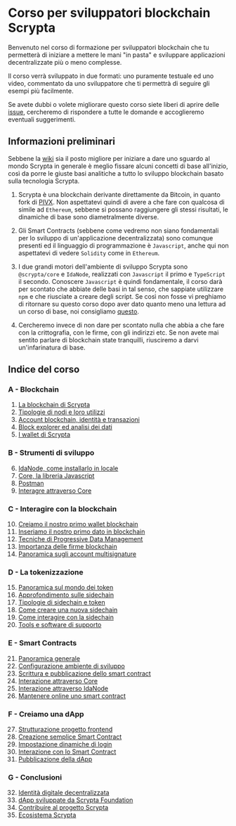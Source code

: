 # Corso per sviluppatori blockchain Scrypta

Benvenuto nel corso di formazione per sviluppatori blockchain che tu permetterà di iniziare a mettere le mani "in pasta" e sviluppare applicazioni decentralizzate più o meno complesse.

Il corso verrà sviluppato in due formati: uno puramente testuale ed uno video, commentato da uno sviluppatore che ti permettrà di seguire gli esempi più facilmente.

Se avete dubbi o volete migliorare questo corso siete liberi di aprire delle [issue](https://github.com/scryptachain/scrypta-development-course/issues), cercheremo di rispondere a tutte le domande e accoglieremo eventuali suggerimenti.

## Informazioni preliminari

Sebbene la [wiki](https://scrypta.wiki) sia il posto migliore per iniziare a dare uno sguardo al mondo Scrypta in generale è meglio fissare alcuni concetti di base all'inizio, così da porre le giuste basi analitiche a tutto lo sviluppo blockchain basato sulla tecnologia Scrypta.

1. Scrypta è una blockchain derivante direttamente da Bitcoin, in quanto fork di [PIVX](https://pivx.org/). Non aspettatevi quindi di avere a che fare con qualcosa di simile ad `Ethereum`, sebbene si possano raggiungere gli stessi risultati, le dinamiche di base sono diametralmente diverse.

2. Gli Smart Contracts (sebbene come vedremo non siano fondamentali per lo sviluppo di un'applicazione decentralizzata) sono comunque presenti ed il linguaggio di programmazione è `Javascript`, anche qui non aspettatevi di vedere `Solidity` come in `Ethereum`.

3. I due grandi motori dell'ambiente di sviluppo Scrypta sono `@scrypta/core` e `IdaNode`, realizzati con `Javascript` il primo e `TypeScript` il secondo. Conoscere `Javascript` è quindi fondamentale, il corso darà per scontato che abbiate delle basi in tal senso, che sappiate utilizzare `npm` e che riusciate a creare degli script. Se così non fosse vi preghiamo di ritornare su questo corso dopo aver dato quanto meno una lettura ad un corso di base, noi consigliamo [questo](https://www.html.it/guide/guida-javascript-di-base/).

4. Cercheremo invece di non dare per scontato nulla che abbia a che fare con la crittografia, con le firme, con gli indirizzi etc. Se non avete mai sentito parlare di blockchain state tranquilli, riusciremo a darvi un'infarinatura di base.

## Indice del corso

### A - Blockchain

01. [La blockchain di Scrypta](./A_blockchain/01_come_è_fatta_la_blockchain_di_scrypta.md)
02. [Tipologie di nodi e loro utilizzi](./A_blockchain/02_tipologie_di_nodi_e_loro_utilizzi.md)
03. [Account blockchain, identità e transazioni](./A_blockchain/03_account_blockchain_identità_e_transazioni.md)
04. [Block explorer ed analisi dei dati](./A_blockchain/04_block_explorer_ed_analisi_dei_dati.md)
05. [I wallet di Scrypta](./A_blockchain/05_i_wallet_di_scrypta.md)

### B - Strumenti di sviluppo

06. [IdaNode, come installarlo in locale](./B_strumenti_di_sviluppo/06_idanode_come_installarlo_in_locale.md)
07. [Core, la libreria Javascript](./B_strumenti_di_sviluppo/07_core_la_libreria_javascript.md)
08. [Postman](./B_strumenti_di_sviluppo/08_postman.md)
09. [Interagre attraverso Core](./B_strumenti_di_sviluppo/09_interagire_attraverso_core.md)

### C - Interagire con la blockchain

10. [Creiamo il nostro primo wallet blockchain](./C_interagire_con_la_blockchain/10_creiamo_il_nostro_primo_wallet_blockchain.md)
11. [Inseriamo il nostro primo dato in blockchain](./C_interagire_con_la_blockchain/11_inseriamo_il_nostro_primo_dato_in_blockchain.md)
12. [Tecniche di Progressive Data Management](./C_interagire_con_la_blockchain/12_tecniche_di_progressive_data_management.md)
13. [Importanza delle firme blockchain](./C_interagire_con_la_blockchain/13_importanza_delle_firme_blockchain.md)
14. [Panoramica sugli account multisignature](./C_interagire_con_la_blockchain/14_panoramica_account_multisignature.md)

### D - La tokenizzazione

15. [Panoramica sul mondo dei token](./D_planum_layer_di_tokenizzazione/15_panoramica_sul_mondo_dei_token.md)
16. [Approfondimento sulle sidechain](./D_planum_layer_di_tokenizzazione/16_approfondimento_sulle_sidechain.md)
17. [Tipologie di sidechain e token](./D_planum_layer_di_tokenizzazione/17_tipologie_di_sidechain_e_token.md)
18. [Come creare una nuova sidechain](./D_planum_layer_di_tokenizzazione/18_come_creare_una_nuova_sidechain.md)
19. [Come interagire con la sidechain](./D_planum_layer_di_tokenizzazione/19_come_interagire_con_la_sidechain.md)
20. [Tools e software di supporto](./D_planum_layer_di_tokenizzazione/20_tools_e_software_di_supporto.md)

### E - Smart Contracts

21. [Panoramica generale](./E_smart_contracts/21_panoramica_generale.md)
22. [Configurazione ambiente di sviluppo](./E_smart_contracts/22_configurazione_ambiente_di_sviluppo.md)
23. [Scrittura e pubblicazione dello smart contract](./E_smart_contracts/23_scrittura_e_pubblicazione_dello_smart_contract.md)
24. [Interazione attraverso Core](./E_smart_contracts/24_interazione_attraverso_core.md)
25. [Interazione attraverso IdaNode](./E_smart_contracts/25_interazione_attraverso_idanode.md)
26. [Mantenere online uno smart contract](./E_smart_contracts/26_mantenere_online_uno_smart_contract.md)

### F - Creiamo una dApp

27. [Strutturazione progetto frontend](./F_creiamo_una_dapp/27_strutturazione_progetto_frontend.md)
28. [Creazione semplice Smart Contract](./F_creiamo_una_dapp/28_creazione_semplice_smart_contract.md)
29. [Impostazione dinamiche di login](./F_creiamo_una_dapp/29_impostazione_dinamiche_di_login.md)
30. [Interazione con lo Smart Contract](./F_creiamo_una_dapp/30_interazione_con_lo_smart_contract.md)
31. [Pubblicazione della dApp](./F_creiamo_una_dapp/31_pubblicazione_della_dapp.md)

### G - Conclusioni

32. [Identità digitale decentralizzata](./G_conclusioni/32_identita_digitale_decentralizzata.md)
33. [dApp sviluppate da Scrypta Foundation](./G_conclusioni/33_dapp_sviluppate_da_scrypta_foundation.md)
34. [Contribuire al progetto Scrypta](./G_conclusioni/34_contribuire_al_progetto_scrypta.md)
34. [Ecosistema Scrypta](./G_conclusioni/35_contribuire_al_progetto_scrypta.md)
